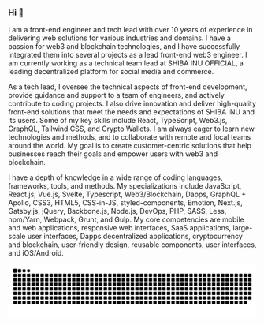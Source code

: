 ### Hi 👋

I am a front-end engineer and tech lead with over 10 years of experience in delivering web solutions for various industries and domains. I have a passion for web3 and blockchain technologies, and I have successfully integrated them into several projects as a lead front-end web3 engineer. I am currently working as a technical team lead at SHIBA INU OFFICIAL, a leading decentralized platform for social media and commerce.

As a tech lead, I oversee the technical aspects of front-end development, provide guidance and support to a team of engineers, and actively contribute to coding projects. I also drive innovation and deliver high-quality front-end solutions that meet the needs and expectations of SHIBA INU and its users. Some of my key skills include React, TypeScript, Web3.js, GraphQL, Tailwind CSS, and Crypto Wallets. I am always eager to learn new technologies and methods, and to collaborate with remote and local teams around the world. My goal is to create customer-centric solutions that help businesses reach their goals and empower users with web3 and blockchain.

I have a depth of knowledge in a wide range of coding languages, frameworks, tools, and methods. My specializations include JavaScript, React.js, Vue.js, Svelte, Typescript, Web3/Blockchain, Dapps, GraphQL + Apollo, CSS3, HTML5, CSS-in-JS, styled-components, Emotion, Next.js, Gatsby.js, jQuery, Backbone.js, Node.js, DevOps, PHP, SASS, Less, npm/Yarn, Webpack, Grunt, and Gulp. My core competencies are mobile and web applications, responsive web interfaces, SaaS applications, large-scale user interfaces, Dapps decentralized applications, cryptocurrency and blockchain, user-friendly design, reusable components, user interfaces, and iOS/Android.

![](https://github.com/Platane/snk/raw/output/github-contribution-grid-snake.svg#gh-light-mode-only)

<!--
**xdemocle/xdemocle** is a ✨ _special_ ✨ repository because its `README.md` (this file) appears on your GitHub profile.

Here are some ideas to get you started:

- 🔭 I’m currently working on ...
- 🌱 I’m currently learning ...
- 👯 I’m looking to collaborate on ...
- 🤔 I’m looking for help with ...
- 💬 Ask me about ...
- 📫 How to reach me: ...
- 😄 Pronouns: ...
- ⚡ Fun fact: ...
-->
